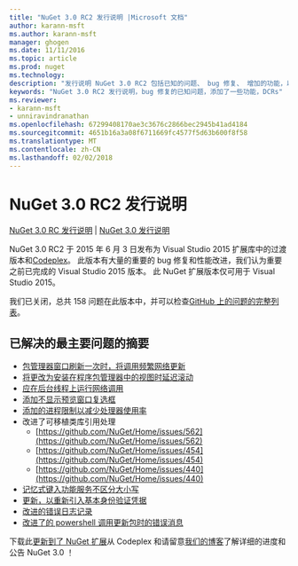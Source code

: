 ```yaml
---
title: "NuGet 3.0 RC2 发行说明 |Microsoft 文档"
author: karann-msft
ms.author: karann-msft
manager: ghogen
ms.date: 11/11/2016
ms.topic: article
ms.prod: nuget
ms.technology: 
description: "发行说明 NuGet 3.0 RC2 包括已知的问题、 bug 修复、 增加的功能，以及 DCRs。"
keywords: "NuGet 3.0 RC2 发行说明，bug 修复的已知问题，添加了一些功能，DCRs"
ms.reviewer:
- karann-msft
- unniravindranathan
ms.openlocfilehash: 67299408170ae3c3676c2866bec2945b41ad4184
ms.sourcegitcommit: 4651b16a3a08f6711669fc4577f5d63b600f8f58
ms.translationtype: MT
ms.contentlocale: zh-CN
ms.lasthandoff: 02/02/2018
---
```

# <a name="nuget-30-rc2-release-notes"></a>NuGet 3.0 RC2 发行说明

[NuGet 3.0 RC 发行说明](../release-notes/nuget-3.0-RC.md) | [NuGet 3.0 发行说明](../release-notes/nuget-3.0.0.md)

NuGet 3.0 RC2 于 2015 年 6 月 3 日发布为 Visual Studio 2015 扩展库中的过渡版本和[Codeplex](https://nuget.codeplex.com/releases/view/615507)。 此版本有大量的重要的 bug 修复和性能改进，我们认为重要之前已完成的 Visual Studio 2015 版本。 此 NuGet 扩展版本仅可用于 Visual Studio 2015。

我们已关闭，总共 158 问题在此版本中，并可以检查[GitHub 上的问题的完整列表](https://github.com/NuGet/Home/issues?utf8=%E2%9C%93&q=is%3Aclosed+milestone%3A3.0.0-RTM+sort%3Aupdated-asc+updated%3A%3C%3D2015-06-01)。

## <a name="summary-of-top-issues-resolved"></a>已解决的最主要问题的摘要

* [包管理器窗口刷新一次时，将调用频繁网络更新](https://github.com/NuGet/Home/issues/515)
* [将更改为安装在程序包管理器中的视图时延迟滚动](https://github.com/NuGet/Home/issues/519)
* [应在后台线程上运行网络调用](https://github.com/NuGet/Home/issues/516)
* [添加不显示预览窗口复选框](https://github.com/NuGet/Home/issues/566)
* [添加的进程限制以减少处理器使用率](https://github.com/NuGet/Home/issues/356)
* 改进了可移植类库引用处理
    * [https://github.com/NuGet/Home/issues/562](https://github.com/NuGet/Home/issues/562)
    * [https://github.com/NuGet/Home/issues/454](https://github.com/NuGet/Home/issues/454)
    * [https://github.com/NuGet/Home/issues/440](https://github.com/NuGet/Home/issues/440)
* [记忆式键入功能服务不区分大小写](https://github.com/NuGet/Home/issues/198)
* [更新，以重新引入基本身份验证凭据](https://github.com/NuGet/Home/issues/456)
* [改进的错误日志记录](https://github.com/NuGet/Home/issues/407)
* [改进了的 powershell 调用更新包时的错误消息](https://github.com/NuGet/Home/issues/5)

下载此[更新到了 NuGet 扩展](https://nuget.codeplex.com/releases/view/615507)从 Codeplex 和请留意[我们的博客](http://blog.nuget.org)了解详细的进度和公告 NuGet 3.0 ！
